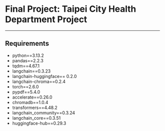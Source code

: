 # Final Project: Taipei City Health Department Project


---
## Requirements
- python==3.13.2
- pandas==2.2.3
- tqdm==4.67.1
- langchain==0.3.23
- langchain-huggingface== 0.2.0
- langchain-chroma==0.2.4
- torch==2.6.0
- pypdf==5.4.0 
- accelerate==0.26.0
- chromadb==1.0.4
- transformers==4.48.2
- langchain_community==0.3.24
- langchain_core==0.3.51
- huggingface-hub==0.29.3
